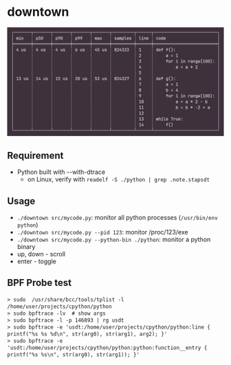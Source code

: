 # downtown

![](./screenshot.png)

## Requirement
- Python built with --with-dtrace
    - on Linux, verify with `readelf -S ./python | grep .note.stapsdt`

## Usage

- `./downtown src/mycode.py`: monitor all python processes (`/usr/bin/env python`)
- `./downtown src/mycode.py --pid 123`: monitor /proc/123/exe
- `./downtown src/mycode.py --python-bin ./python`: monitor a python binary
- up, down - scroll
- enter - toggle

## BPF Probe test
```
> sudo  /usr/share/bcc/tools/tplist -l /home/user/projects/cpython/python
> sudo bpftrace -lv  # show args
> sudo bpftrace -l -p 146893 | rg usdt
> sudo bpftrace -e 'usdt:/home/user/projects/cpython/python:line { printf("%s %s %d\n", str(arg0), str(arg1), arg2); }'
> sudo bpftrace -e 'usdt:/home/user/projects/cpython/python:python:function__entry { printf("%s %s\n", str(arg0), str(arg1)); }'
```
